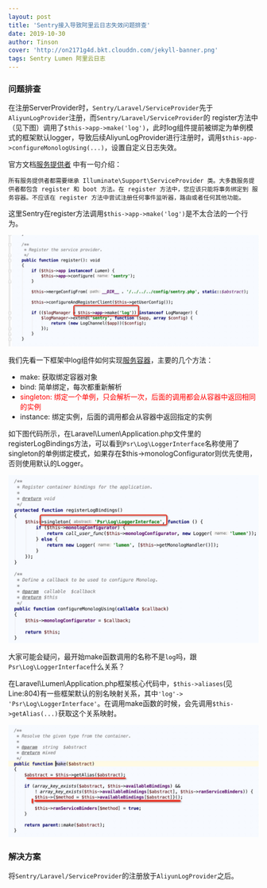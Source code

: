 ```yaml
---
layout: post
title: 'Sentry接入导致阿里云日志失效问题排查'
date: 2019-10-30
author: Tinson
cover: 'http://on2171g4d.bkt.clouddn.com/jekyll-banner.png'
tags: Sentry Lumen 阿里云日志
---
```


### 问题排查

在注册ServerProvider时，`Sentry/Laravel/ServiceProvider`先于`AliyunLogProvider`注册，而`Sentry/Laravel/ServiceProvider`的
register方法中（见下图）调用了`$this->app->make('log')`，此时log组件提前被绑定为单例模式的框架默认logger，导致后续AliyunLogProvider进行注册时，调用`$this-app->configureMonologUsing(...)`，设置自定义日志失效。  

官方文档[服务提供者](https://learnku.com/docs/laravel/5.4/providers/1223) 中有一句介绍：  

```
所有服务提供者都需要继承 Illuminate\Support\ServiceProvider 类。大多数服务提供者都包含 register 和 boot 方法。在 register 方法中，您应该只能将事务绑定到 服务容器。不应该在 register 方法中尝试注册任何事件监听器，路由或者任何其他功能。
```  

这里Sentry在register方法调用`$this->app->make('log')`是不太合法的一个行为。

<img src="/assets/img/sen-1.png">  

我们先看一下框架中log组件如何实现[服务容器](https://learnku.com/docs/laravel/5.4/container/1222)，主要的几个方法：  

- make: 获取绑定容器对象
- bind: 简单绑定，每次都重新解析
- <font style="color:red;">singleton: 绑定一个单例，只会解析一次，后面的调用都会从容器中返回相同的实例</font>
- instance: 绑定实例，后面的调用都会从容器中返回指定的实例

如下图代码所示，在Laravel\Lumen\Application.php文件里的registerLogBindings方法，可以看到`Psr\Log\LoggerInterface`名称使用了singleton的单例绑定模式，如果存在$this->monologConfigurator则优先使用，否则使用默认的Logger。

<img src="/assets/img/sen-2.png"> 

大家可能会疑问，最开始make函数调用的名称不是`log`吗，跟`Psr\Log\LoggerInterface`什么关系？  

在Laravel\Lumen\Application.php框架核心代码中，`$this->aliases`(见Line:804)有一些框架默认的别名映射关系，其中`'log'-> 'Psr\Log\LoggerInterface'`。在调用make函数的时候，会先调用`$this->getAlias(...)`获取这个关系映射。

<img src="/assets/img/sen-3.png"> 


### 解决方案
将`Sentry/Laravel/ServiceProvider`的注册放于`AliyunLogProvider`之后。